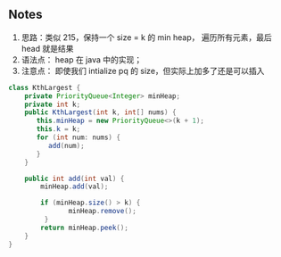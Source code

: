 ## Notes

1.  思路：类似 215，保持一个 size = k 的 min heap， 遍历所有元素，最后 head 就是结果
2.  语法点： heap 在 java 中的实现；
3.  注意点： 即使我们 intialize pq 的 size，但实际上加多了还是可以插入

```java
class KthLargest {
    private PriorityQueue<Integer> minHeap;
    private int k;
    public KthLargest(int k, int[] nums) {
       this.minHeap = new PriorityQueue<>(k + 1);
       this.k = k;
       for (int num: nums) {
          add(num);
       }
    }

    public int add(int val) {
        minHeap.add(val);

        if (minHeap.size() > k) {
               minHeap.remove();
         }
        return minHeap.peek();
    }
}
```
